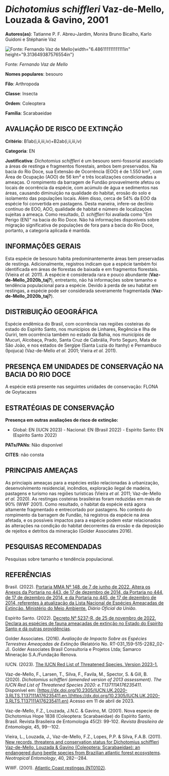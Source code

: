 # *Dichotomius schiffleri* Vaz-de-Mello, Louzada & Gavino, 2001

**Autores(as)**: Tatianne P. F. Abreu-Jardim, Monira Bruno Bicalho, Karlo Guidoni e Stéphanie Vaz

![Fonte: Fernando Vaz de Mello](media/rId20.jpg){width="6.486111111111111in" height="9.313649387576554in"}

Fonte: *Fernando Vaz de Mello*

**Nomes populares**: besouro

**Filo**: Arthropoda

**Classe**: Insecta

**Ordem**: Coleoptera

**Família**: Scarabaeidae

## AVALIAÇÃO DE RISCO DE EXTINÇÃO

**Critério**: B1ab(i,ii,iii,iv)+B2ab(i,ii,iii,iv)

**Categoria**: EN

**Justificativa**: *Dichotomius schiffleri* é um besouro semi-fossorial associado a áreas de restinga e fragmentos florestais, ambos bem preservados. Na bacia do Rio Doce, sua Extensão de Ocorrência (EOO) é de 1.550 km², com Área de Ocupação (AOO) de 56 km² e três localizações condicionadas a ameaças. O rompimento da barragem de Fundão provavelmente afetou os locais de ocorrência da espécie, com acúmulo de água e sedimentos nas áreas, causando diminuição na qualidade do habitat, erosão do solo e isolamento das populações locais. Além disso, cerca de 54% da EOO da espécie foi convertida em pastagens. Desta maneira, infere-se declínio contínuo de EOO, AOO, qualidade de habitat e número de localizações sujeitas a ameaça. Como resultado, *D.  schiffleri* foi avaliada como "Em Perigo (EN)" na bacia do Rio Doce. Não há informações disponíveis sobre migração significativa de populações de fora para a bacia do Rio Doce, portanto, a categoria aplicada
é mantida.

## INFORMAÇÕES GERAIS

Esta espécie de besouro habita predominantemente áreas bem preservadas de restinga. Adicionalmente, registros indicam que a espécie também foi identificada em áreas de florestas de baixada e em fragmentos florestais.(Vieira *et al.* 2011). A espécie é considerada rara e pouco abundante (**Vaz-de-Mello_2020b_taj?**), entretanto, não há informações sobre tamanho e tendência populacional para a espécie. Devido à perda de seu habitat em restingas, a espécie pode ser considerada severamente fragmentada (**Vaz-de-Mello_2020b_taj?**).

## DISTRIBUIÇÃO GEOGRÁFICA

Espécie endêmica do Brasil, com ocorrência nas regiões costeiras do estado do Espírito Santo, nos municípios de Linhares, Regência e Ilha de Guriri, tem ocorrência também no estado da Bahia, nos municípios de Mucuri, Alcobaça, Prado, Santa Cruz de Cabrália, Porto Seguro, Mata de São João, e nos estados de Sergipe (Santa Luzia do Itanhy) e Pernambuco (Ipojuca) (Vaz-de-Mello *et al.* 2001; Vieira *et al.* 2011).

## PRESENÇA EM UNIDADES DE CONSERVAÇÃO NA BACIA DO RIO DOCE

A espécie está presente nas seguintes unidades de conservação: FLONA de Goytacazes

## ESTRATÉGIAS DE CONSERVAÇÃO

**Presença em outras avaliações de risco de extinção:**

-   Global: EN (IUCN 2023) -   Nacional: EN (Brasil 2022) -   Espírito Santo: EN (Espírito Santo 2022)

**PATs/PANs**: Não disponível

**CITES**: não consta

## PRINCIPAIS AMEAÇAS

As princiapis ameaças para a espécies estão relacionadas à urbanização, desenvolvimento residencial, incêndios, exploração ilegal de madeira, pastagens e turismo nas regiões turísticas (Vieira *et al.* 2011; Vaz-de-Mello *et al.* 2020). As restingas costeiras brasileiras foram reduzidas em mais de 90% (WWF 2001). Como resultado, o habitat da espécie está agora altamente fragmentado e entrecortado por pastagens.  No contexto do rompimento da barragem de Fundão, há registros da espécie na área afetada, e os possíveis impactos para a espécie podem estar relacionados às alterações na condição do habitat decorrentes da erosão e da deposição de rejeitos e detritos da mineração (Golder Associates 2016).

## PESQUISAS RECOMENDADAS

Pesquisas sobre tamanho e tendência populacional.

## REFERÊNCIAS

Brasil. (2022). [Portaria MMA Nº 148, de 7 de junho de 2022. Altera os Anexos da Portaria no 443, de 17 de dezembro de 2014, da Portaria no 444, de 17 de dezembro de 2014, e da Portaria no 445, de 17 de dezembro de 2014, referentes à atualização da Lista Nacional de Espécies Ameaçadas de Extinção. Ministério do Meio Ambiente.](https://in.gov.br/en/web/dou/-/portaria-mma-n-148-de-7-de-junho-de-2022-406272733) *Diário Oficial da União*.

Espírito Santo. (2022). [Decreto Nº 5237-R, de 25 de novembro de 2022.  Declara as espécies de fauna ameaçadas de extinção no Estado do Espírito Santo e dá outras providências](https://iema.es.gov.br/Media/iema/FAUNA/Decreto%205237-R_2022_25-Nov%20-%20Fauna%20(s-peixes)%20-%20Lista%20de%20Esp%C3%A9cies%20Amea%C3%A7adas%20de%20Extin%C3%A7%C3%A3o.pdf).

Golder Associates. (2016). *Avaliação de Impacto Sobre as Espécies Terrestres Ameaçadas de Extinção* (Relatório No.  RT-031_159-515-2282_02-J). Golder Associates Brasil Consultoria e Projetos Ltda; Samarco Mineração S.A./Fundação Renova.

IUCN. (2023). [The IUCN Red List of Threatened Species. Version 2023-1.](https://www.iucnredlist.org.)

Vaz-de-Mello, F., Larsen, T., Silva, F., Favila, M., Spector, S. & Gill, B. (2020). *Dichotomius schiffleri (amended version of 2013 assessment)*. *The IUCN Red List of Threatened Species 2020: e.T137111A176235411*. Disponível em: [https://dx.doi.org/10.2305/IUCN.UK.2020-3.RLTS.T137111A176235411.en.](https://dx.doi.org/10.2305/IUCN.UK.2020-3.RLTS.T137111A176235411.en) Acesso em 11 de abril de 2023.

Vaz-de-Mello, F.Z., Louzada, J.N.C. & Gavino, M. (2001). Nova especie de Dichotomius Hope 1838 (Coleoptera: Scarabaeidae) do Espírito Santo, Brasil. Revista Brasileira de Entomologia 45(2): 99-102. *Revista Brasileira de Entomologia*, 45, 99--102.

Vieira, L., Louzada, J., Vaz-de-Mello, F.Z., Lopes, P.P. & Silva, F.A.B.  (2011). [New records, threatens and conservation status for Dichotomius schiffleri Vaz-de-Mello, Louzada & Gavino (Coleoptera: Scarabaeidae): an endangered dung beetle species from Brazilian atlantic forest ecosystems](https://doi.org/10.1590/S1519-566X2011000200020).  *Neotropical Entomology*, 40, 282--284.

WWF. (2001). [Atlantic Coast restingas (NT0102)](http://worldwildlife.org/ecoregions/nt0102).
